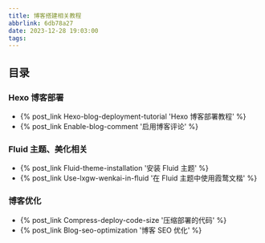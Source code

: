 ```yaml
---
title: 博客搭建相关教程
abbrlink: 6db78a27
date: 2023-12-28 19:03:00
tags:
---
```

## 目录

### Hexo 博客部署 
- {% post_link Hexo-blog-deployment-tutorial 'Hexo 博客部署教程' %}
- {% post_link Enable-blog-comment '启用博客评论' %}

### Fluid 主题、美化相关
- {% post_link Fluid-theme-installation '安装 Fluid 主题' %}
- {% post_link Use-lxgw-wenkai-in-fluid '在 Fluid 主题中使用霞鹜文楷' %}

### 博客优化
- {% post_link Compress-deploy-code-size '压缩部署的代码' %}
- {% post_link Blog-seo-optimization '博客 SEO 优化' %}
